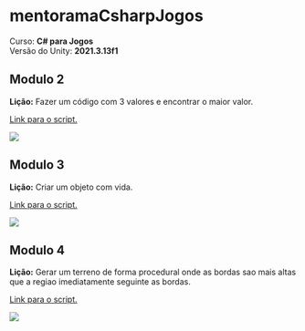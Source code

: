 <!--- Imagens -->
[imagem-code]:/Modulo2/code.png
[imagem-destroy]:/Modulo3/destroy.gif
[imagem-terrain]:/Modulo4/terrain.png

# mentoramaCsharpJogos

Curso: **C# para Jogos**
</br>
Versão do Unity: **2021.3.13f1**

## Modulo 2

**Lição:** Fazer um código com 3 valores e encontrar o maior valor.

[Link para o script.](/Modulo2/)

![][imagem-code]

## Modulo 3

**Lição:** Criar um objeto com vida.

[Link para o script.](/Modulo3/)

![][imagem-destroy]

## Modulo 4

**Lição:** Gerar um terreno de forma procedural onde as bordas sao mais altas que a regiao imediatamente seguinte as bordas.

[Link para o script.](/Modulo4/)

![][imagem-terrain]
